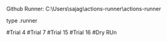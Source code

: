Github Runner: C:\Users\sajag\actions-runner\actions-runner

type .runner

#Trial 4
#Trial 7
#Trial 15
#Trial 16
#Dry RUn